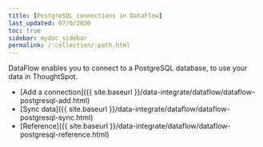 ```yaml
---
title: [PostgreSQL connections in DataFlow]
last_updated: 07/6/2020
toc: true
sidebar: mydoc_sidebar
permalink: /:collection/:path.html
---
```

DataFlow enables you to connect to a PostgreSQL database, to use your data in ThoughtSpot.

- [Add a connection]({{ site.baseurl }}/data-integrate/dataflow/dataflow-postgresql-add.html)
- [Sync data]({{ site.baseurl }}/data-integrate/dataflow/dataflow-postgresql-sync.html)
- [Reference]({{ site.baseurl }}/data-integrate/dataflow/dataflow-postgresql-reference.html)
